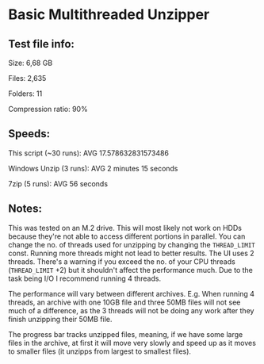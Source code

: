 # Basic Multithreaded Unzipper

## Test file info:
Size: 6,68 GB

Files: 2,635

Folders: 11

Compression ratio: 90%

## Speeds:
This script (~30 runs):
AVG 17.578632831573486

Windows Unzip (3 runs):
AVG 2 minutes 15 seconds

7zip (5 runs):
AVG 56 seconds

## Notes:
This was tested on an M.2 drive. This will most likely not work on HDDs because they're not able to access different portions in parallel.
You can change the no. of threads used for unzipping by changing the `THREAD_LIMIT` const. Running more threads might not lead to better results.
The UI uses 2 threads. There's a warning if you exceed the no. of your CPU threads (`THREAD_LIMIT` +2) but it shouldn't affect the performance much. Due to the task being I/O I recommend running 4 threads.

The performance will vary between different archives. E.g. When running 4 threads, an archive with one 10GB file and three 50MB files will not see much of a difference, as the 3 threads will not be doing any work after they finish unzipping their 50MB file. 

The progress bar tracks unzipped files, meaning, if we have some large files in the archive, at first it will move very slowly and speed up as it moves to smaller files (it unzipps from largest to smallest files). 


